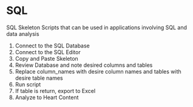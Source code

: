# SQL
SQL Skeleton Scripts that can be used in applications involving SQL and data analysis

1. Connect to the SQL Database
2. Connect to the SQL Editor
3. Copy and Paste Skeleton
4. Review Database and note desired columns and tables
5. Replace column_names with desire column names and tables with desire table names
6. Run script
7. If table is return, export to Excel
8. Analyze to Heart Content
